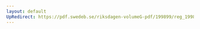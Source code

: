 ```yaml
---
layout: default
UpRedirect: https://pdf.swedeb.se/riksdagen-volumeG-pdf/199899/reg_199899/reg_199899_0166.pdf
---
```

